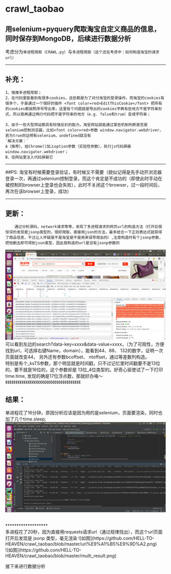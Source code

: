# crawl_taobao
用selenium+pyquery爬取淘宝自定义商品的信息，同时保存到MongoDB，后续进行数据分析<br>
-------

考虑分为`单进程爬取（CRAWL.py）`与`多进程爬取（这个还在考虑中：如何构造淘宝的请求url）`

************

## 补充：
    1、强推多进程爬取；
    2、在代码里能看到有很多cookies，这些都是为了对付淘宝的登录操作，而淘宝的cookies有很多个，于是通过一个很好的插件 <font color=red>EditThisCookie</font> 把所有的cookies都按照序号导出来，这里有个问题就是导出的cookies字典有些地方不是字符串形式，所以我再通过两行代码把不是字符串的地方（e.g. false和true）变成字符串；

    3、由于一些大型网站都具有较强反扒的能力，淘宝网站就能通过某些机制判断是否是selenium控制浏览器，比如<font color=red>参数 window.navigator.webdriver，若为true则证明有selenium，undefined就没有
    `解决方案：` 
    A（推荐）、给Chrome()加上option参数（实验性参数），执行js代码屏蔽window.navigator.webdriver；
    B、往网站里注入代码屏蔽它
    
    
**********
##PS:
淘宝有时候需要登录验证，有时候又不需要（貌似记得是先手动开浏览器登录一次，再通过selenium控制登录，而这个肯定是不成功的（即使此时手动在被控制的browser上登录也会失败），此时不关闭这个browser，过一段时间后，再次在该browser上登录，成功）

***************

## 更新：
        通过分析源码，network请求等等，发现了多进程请求的网页url的构造方法（打开后很惊讶的发现是jsonp类型的，很好爬取，直接用json的方法，最多结合一下正则表达式就获得了商品信息，不过让人怀疑是不是淘宝是不是用来误导爬虫的）,注意构造时有个jsonp参数，把他删去即可得到json类型，因此我构造的url是没有jsonp参数的
 ![url在这里](https://github.com/HELL-TO-HEAVEN/crawl_taobao/blob/master/%E5%AF%BB%E6%89%BEurl.png)
 <br>
 可以看到左边的search?data-key=xxxx&data-value=xxxx，（为了可观性，方便找到url，可选择右键Name，domain），能看到44、88、 132的数字，证明一次页面就改变44， 另外还有参数bcoffset、 ntoffset，通过等差数列构造。
 <br>
 特别是有个_ksTS参数，那个明显就是时间戳，只不过记忆里时间戳要不是13位的，要不就是16位的，这个参数却是 13位_4位类型的。好奇心驱使试了一下打印time.time, 发现的确是17位浮点数，那就好办咯～
 <br>
《《《《《《《《《《《《《《《《《《《《《《《《《《《《《《《《《《《《《
 
 结果：
-------------
单进程花了16分钟，原因分析应该是因为用的是selenium，页面要渲染，同时也加了几个time.sleep;<br>
        ![如图](https://github.com/HELL-TO-HEAVEN/crawl_taobao/blob/master/single_result.png)
        
 <br>
 *******************
 <br>
多进程花了20秒，因为直接用requests请求url（通过规律找出），而这个url页面打开后发现是 jsonp 类型，毫无渲染
 ![如图](https://github.com/HELL-TO-HEAVEN/crawl_taobao/blob/master/url%E9%A1%B5%E9%9D%A2.png)
 <br>
 ![如图](https://github.com/HELL-TO-HEAVEN/crawl_taobao/blob/master/multi_result.png)
        

接下来进行数据分析
        

